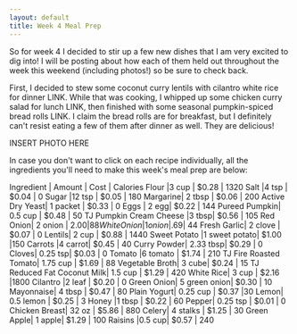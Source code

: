 ```yaml
---
layout: default
title: Week 4 Meal Prep
---
```


So for week 4 I decided to stir up a few new dishes that I am very excited to dig into!
I will be posting about how each of them held out throughout the week this weekend (including photos!) so be sure to check back. 

First, I decided to stew some coconut curry lentils with cilantro white rice for dinner LINK. While that was cooking, I whipped up some chicken curry salad for lunch LINK, then finished with some seasonal pumpkin-spiced bread rolls LINK. I claim the bread rolls are for breakfast, but I definitely can't resist eating a few of them after dinner as well. They are delicious!

INSERT PHOTO HERE

In case you don't want to click on each recipe individually, all the ingredients you'll need to make this week's meal prep are below:

Ingredient | Amount | Cost | Calories
Flour	|3	cup	| $0.28 |	1320
Salt	|4	tsp	| $0.04 |	0
Sugar	|12	tsp	| $0.05 |	180
Margarine|	2	tbsp	| $0.06 |	200
Active Dry Yeast|	1	packet	| $0.33 |	0
Eggs |	2	egg|	 $0.22 |	144
Pureed Pumpkin|	0.5	cup	| $0.48 |	50
TJ Pumpkin Cream Cheese	|3	tbsp|	 $0.56 |	105
Red Onion|	2	onion	| $2.00 |	88
White Onion |1 onion |$.69| 44
Fresh Garlic|	2	clove	| $0.07 |	0
Lentils|	2	cup	| $0.88 |	1440
Sweet Potato	|1	sweet potato|	 $1.00 	|150
Carrots	|4	carrot|	 $0.45 |	40
Curry Powder|	2.33	tbsp|	 $0.29 |	0
Cloves|	0.25	tsp|	 $0.03 |	0
Tomato	|6	tomato	| $1.74 |	210
TJ Fire Roasted Tomato|	1.75	cup	| $1.69 |	88
Vegetable Broth|	3	cube|	 $0.24 |	15
TJ Reduced Fat Coconut Milk|	1.5	cup	| $1.29 |	420
White Rice|	3	cup	| $2.16 	|1800
Cilantro	|2	leaf	| $0.20 |	0
Green Onion|	5	green onion|	 $0.30 |	10
Mayonnaise|	4	tbsp	| $0.47 |	80
Plain Yogurt|	0.25	cup	| $0.37 	|30
Lemon|	0.5	lemon	| $0.25 |	3
Honey	|1	tbsp	| $0.22 |	60
Pepper|	0.25	tsp	| $0.01 |	0
Chicken Breast|	32	oz	| $5.86 |	880
Celery|	4	stalks	| $1.25 |	30
Green Apple|	1	apple|	 $1.29 |	100
Raisins	|0.5	cup|	 $0.57 |	240


